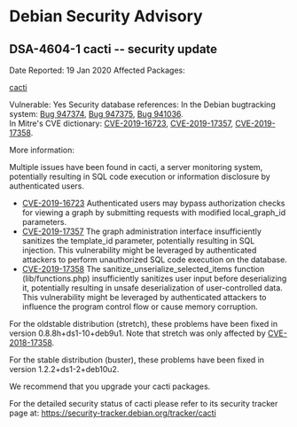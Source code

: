 
Debian Security Advisory
========================


DSA-4604-1 cacti -- security update
-----------------------------------



Date Reported:
19 Jan 2020
Affected Packages:

[cacti](https://packages.debian.org/src:cacti)

Vulnerable:
Yes
Security database references:
In the Debian bugtracking system: [Bug 947374](https://bugs.debian.org/cgi-bin/bugreport.cgi?bug=947374), [Bug 947375](https://bugs.debian.org/cgi-bin/bugreport.cgi?bug=947375), [Bug 941036](https://bugs.debian.org/cgi-bin/bugreport.cgi?bug=941036).  
In Mitre's CVE dictionary: [CVE-2019-16723](https://security-tracker.debian.org/tracker/CVE-2019-16723), [CVE-2019-17357](https://security-tracker.debian.org/tracker/CVE-2019-17357), [CVE-2019-17358](https://security-tracker.debian.org/tracker/CVE-2019-17358).  

More information:

Multiple issues have been found in cacti, a server monitoring system,
potentially resulting in SQL code execution or information disclosure by
authenticated users.


* [CVE-2019-16723](https://security-tracker.debian.org/tracker/CVE-2019-16723)
Authenticated users may bypass authorization checks for viewing a graph
 by submitting requests with modified local\_graph\_id parameters.
* [CVE-2019-17357](https://security-tracker.debian.org/tracker/CVE-2019-17357)
The graph administration interface insufficiently sanitizes the
 template\_id parameter, potentially resulting in SQL injection. This
 vulnerability might be leveraged by authenticated attackers to perform
 unauthorized SQL code execution on the database.
* [CVE-2019-17358](https://security-tracker.debian.org/tracker/CVE-2019-17358)
The sanitize\_unserialize\_selected\_items function (lib/functions.php)
 insufficiently sanitizes user input before deserializing it,
 potentially resulting in unsafe deserialization of user-controlled
 data. This vulnerability might be leveraged by authenticated attackers
 to influence the program control flow or cause memory corruption.


For the oldstable distribution (stretch), these problems have been fixed
in version 0.8.8h+ds1-10+deb9u1. Note that stretch was only affected by
[CVE-2018-17358](https://security-tracker.debian.org/tracker/CVE-2018-17358).


For the stable distribution (buster), these problems have been fixed in
version 1.2.2+ds1-2+deb10u2.


We recommend that you upgrade your cacti packages.


For the detailed security status of cacti please refer to
its security tracker page at:
<https://security-tracker.debian.org/tracker/cacti>





